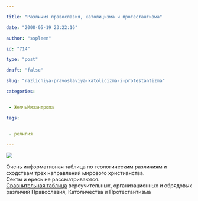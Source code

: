 ```yaml
---

title: "Различия православия, католицизма и протестантизма"

date: "2008-05-19 23:22:16"

author: "sspleen"

id: "714"

type: "post"

draft: "false"

slug: "razlichiya-pravoslaviya-katolicizma-i-protestantizma"

categories:


 - ЖелчьМизантропа

tags:


 - религия

---
```

[![](/uploads/2012/05/христианство.jpg)](/2008/05/razlichiya-pravoslaviya-katolicizma-i-protestantizma/xristianstvo/)  
  
Очень информативная таблица по теологическим различиям и сходствам трех направлений мирового христианства.  
Секты и ересь не рассматриваются.  
[Сравнительная таблица](http://www.chestisvet.ru/index.php4?id=25&otv=366) вероучительных, организационных и обрядовых различий Православия, Католичества и Протестантизма
